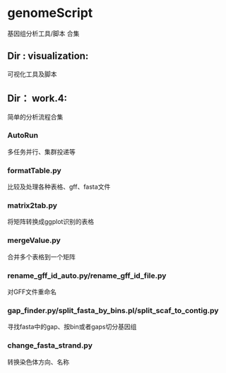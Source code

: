 # genomeScript
基因组分析工具/脚本 合集

## Dir : visualization:
可视化工具及脚本

## Dir： work.4:
简单的分析流程合集

### AutoRun
多任务并行、集群投递等

### formatTable.py
比较及处理各种表格、gff、fasta文件

### matrix2tab.py
将矩阵转换成ggplot识别的表格

### mergeValue.py
合并多个表格到一个矩阵 

### rename_gff_id_auto.py/rename_gff_id_file.py
对GFF文件重命名

### gap_finder.py/split_fasta_by_bins.pl/split_scaf_to_contig.py
寻找fasta中的gap、按bin或者gaps切分基因组

### change_fasta_strand.py
转换染色体方向、名称

